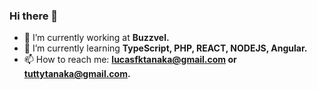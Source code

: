 ### Hi there 👋


- 🔭 I’m currently working at <b>Buzzvel.</b>
- 🌱 I’m currently learning <b>TypeScript, PHP, REACT, NODEJS, Angular.</b>
- 📫 How to reach me: <b>lucasfktanaka@gmail.com or tuttytanaka@gmail.com.</b>


